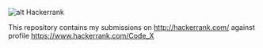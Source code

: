 ![alt Hackerrank](https://pbs.twimg.com/profile_images/725056345708191744/Nys6puxy.jpg)


This repository contains my submissions on http://hackerrank.com/ against profile https://www.hackerrank.com/Code_X
